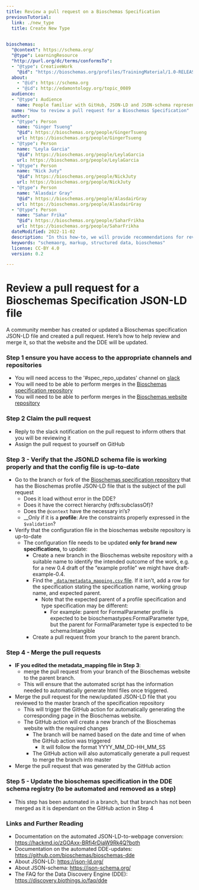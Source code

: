 ```yaml
---
title: Review a pull request on a Bioschemas Specification
previousTutorial:
  link: ./new_type
  title: Create New Type

  
bioschemas:
  "@context": https://schema.org/
  "@type": LearningResource
  "http://purl.org/dc/terms/conformsTo":
  - "@type": CreativeWork
    "@id": "https://bioschemas.org/profiles/TrainingMaterial/1.0-RELEASE"
  about:
    - "@id": https://schema.org
    - "@id": http://edamontology.org/topic_0089
  audience:
  - "@type": Audience
    name: People familiar with GitHub, JSON-LD and JSON-schema representation
  name: "How to review a pull request for a Bioschemas Specification"
  author:
  - "@type": Person
    name: "Ginger Tsueng"
    "@id": https://bioschemas.org/people/GingerTsueng
    url: https://bioschemas.org/people/GingerTsueng
  - "@type": Person
    name: "Leyla Garcia"
    "@id": https://bioschemas.org/people/LeylaGarcia
    url: https://bioschemas.org/people/LeylaGarcia
  - "@type": Person
    name: "Nick Juty"
    "@id": https://bioschemas.org/people/NickJuty
    url: https://bioschemas.org/people/NickJuty
  - "@type": Person
    name: "Alasdair Gray"
    "@id": https://bioschemas.org/people/AlasdairGray
    url: https://bioschemas.org/people/AlasdairGray
  - "@type": Person
    name: "Sahar Frika"
    "@id": https://bioschemas.org/people/SaharFrikha
    url: https://bioschemas.org/people/SaharFrikha
  dateModified: 2022-11-02
  description: "In this how-to, we will provide recommendations for reviewing a pull request on a Bioschemas specification and triggering the automated scripts for pushing it onto the website"
  keywords: "schemaorg, markup, structured data, bioschemas"
  license: CC-BY 4.0
  version: 0.2

---
```

# Review a pull request for a Bioschemas Specification JSON-LD file
A community member has created or updated a Bioschemas specification JSON-LD file and created a pull request. Here’s how to help review and merge it, so that the website and the DDE will be updated. 

### Step 1 ensure you have access to the appropriate channels and repositories
* You will need access to the '#spec_repo_updates' channel on [slack](https://bioschemas.slack.com)
* You will need to be able to perform merges in the [Bioschemas specification repository](https://github.com/BioSchemas/specifications)
* You will need to be able to perform merges in the [Bioschemas website repository](https://github.com/BioSchemas/bioschemas.github.io)

### Step 2 Claim the pull request
* Reply to the slack notification on the pull request to inform others that you will be reviewing it
* Assign the pull request to yourself on GitHub

### Step 3 - Verify that the JSONLD schema file is working properly and that the config file is up-to-date
* Go to the branch or fork of the [Bioschemas specification repository](https://github.com/BioSchemas/specifications) that has the Bioschemas profile JSON-LD file that is the subject of the pull request
  * Does it load without error in the DDE?
  * Does it have the correct hierarchy (rdfs:subclassOf)?
  * Does the `@context` have the necessary iri’s?
  * __Only if it is a __profile__: Are the constraints properly expressed in the `$validation`?
* Verify that the configuration file in the bioschemas website repository is up-to-date
  * The configuration file needs to be updated __only for brand new specifications__, to update:
    * Create a new branch in the Bioschemas website repository with a suitable name to identify the intended outcome of the work, e.g. for a new 0.4 draft of the “example profile” we might have draft-example-0.4.
    * Find the [`_data/metadata_mapping.csv` file](https://github.com/BioSchemas/bioschemas.github.io/blob/profile-auto-generation/_data/metadata_mapping.csv). If it isn’t, add a row for the specification stating the specification name, working group name, and expected parent.
      * Note that the expected parent of a profile specification and type specification may be different:
        * For example: parent for FormalParameter profile is expected to be bioschemastypes:FormalParameter type, but the parent for FormalParameter type is expected to be schema:Intangible
    * Create a pull request from your branch to the parent branch.

### Step 4 - Merge the pull requests
* __IF you edited the metadata_mapping file in Step 3__: 
  * merge the pull request from your branch of the Bioschemas website to the parent branch. 
  * This will ensure that the automated script has the information needed to automatically generate html files once triggered.
* Merge the pull request for the new/updated JSON-LD file that you reviewed to the master branch of the specification repository
  * This will trigger the GitHub action for automatically generating the corresponding page in the Bioschemas website.
  * The GitHub action will create a new branch of the Bioschemas website with the required changes
    * The branch will be named based on the date and time of when the GitHub action was triggered
      * It will follow the format YYYY_MM_DD-HH_MM_SS
    * The GitHub action will also automatically generate a pull request to merge the branch into master
* Merge the pull request that was generated by the GitHub action

### Step 5 - Update the bioschemas specification in the DDE schema registry (to be automated and removed as a step)
* This step has been automated in a branch, but that branch has not been merged as it is dependant on the GitHub action in Step 4


### Links and Further Reading
* Documentation on the automated JSON-LD-to-webpage conversion: https://hackmd.io/zGOAxx-BRfi4rDiaW9Rk4Q?both
* Documentation on the automated DDE-updates: https://github.com/bioschemas/bioschemas-dde
* About JSON-LD: https://json-ld.org/
* About JSON-schema: https://json-schema.org/
* The FAQ for the Data Discovery Engine (DDE): https://discovery.biothings.io/faq/dde 
